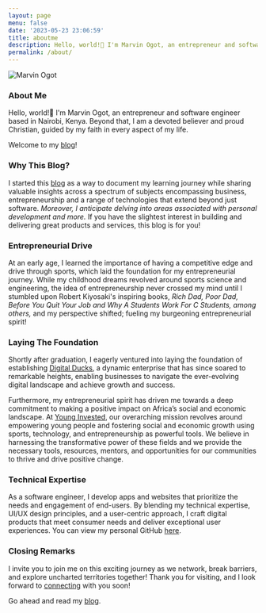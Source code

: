 ```yaml
---
layout: page
menu: false
date: '2023-05-23 23:06:59'
title: aboutme
description: Hello, world!👋 I'm Marvin Ogot, an entrepreneur and software engineer based in Nairobi, Kenya. Welcome to my blog!
permalink: /about/
---
```

<img class="img" src="/assets/img/uploads/#" alt="Marvin Ogot">

### About Me 

Hello, world!👋 I'm Marvin Ogot, an entrepreneur and software engineer based in Nairobi, Kenya. Beyond that, I am a devoted believer and proud Christian, guided by my faith in every aspect of my life. 

Welcome to my [blog](/)!

### Why This Blog?

I started this [blog](/) as a way to document my learning journey while sharing valuable insights across a spectrum of subjects encompassing business, entrepreneurship and a range of technologies that extend beyond just software. *Moreover, I anticipate delving into areas associated with personal development and more.* If you have the slightest interest in building and delivering great products and services, this blog is for you!

### Entrepreneurial Drive

At an early age, I learned the importance of having a competitive edge and drive through sports, which laid the foundation for my entrepreneurial journey. While my childhood dreams revolved around sports science and engineering, the idea of entrepreneurship never crossed my mind until I stumbled upon Robert Kiyosaki's inspiring books, *Rich Dad, Poor Dad, Before You Quit Your Job and Why A Students Work For C Students, among others,* and my perspective shifted; fueling my burgeoning entrepreneurial spirit!

### Laying The Foundation

Shortly after graduation, I eagerly ventured into laying the foundation of establishing [Digital Ducks](https://www.digitalducks.co.ke), a dynamic enterprise that has since soared to remarkable heights, enabling businesses to navigate the ever-evolving digital landscape and achieve growth and success.

Furthermore, my entrepreneurial spirit has driven me towards a deep commitment to making a positive impact on Africa’s social and economic landscape. At [Young Invested](https://www.younginvested.org), our overarching mission revolves around empowering young people and fostering social and economic growth using sports, technology, and entrepreneurship as powerful tools. We believe in harnessing the transformative power of these fields and we provide the necessary tools, resources, mentors, and opportunities for our communities to thrive and drive positive change.

### Technical Expertise

As a software engineer, I develop apps and websites that prioritize the needs and engagement of end-users. By blending my technical expertise, UI/UX design principles, and a user-centric approach, I craft digital products that meet consumer needs and deliver exceptional user experiences. You can view my personal GitHub [here](https://github.com/marv0).

### Closing Remarks

I invite you to join me on this exciting journey as we network, break barriers, and explore uncharted territories together! Thank you for visiting, and I look forward to [connecting](/contact) with you soon!

Go ahead and read my [blog](/).

